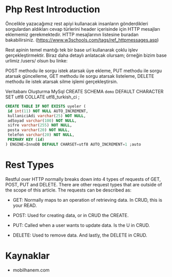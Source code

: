 

# Php Rest Introduction

Öncelikle yazacağımız rest apiyi kullanacak insanların gönderdikleri sorgulardan aldıkları cevap türlerini header içerisinde için HTTP mesajları eklememiz gerekmektedir. HTTP mesajlarının listesine buradan bakabilirsiniz.  (https://www.w3schools.com/tags/ref_httpmessages.asp)

Rest apinin temel mantığı tek bir base url kullanarak çoklu işlev gerçekleştirmektir. Biraz daha detaylı anlatacak olursam; örneğin bizim base urlimiz /users/  olsun bu linke:

POST methodu ile sorgu istek atarsak üye ekleme,
PUT methodu ile sorgu atarsak güncelleme,
GET methodu ile sorgu atarsak listeleme,
DELETE methodu ile istek atarsak silme işlemi gerçekleştirsin.


Veritabanı Oluşturma MySql
CREATE SCHEMA `demo` DEFAULT CHARACTER SET utf8 COLLATE utf8_turkish_ci ;


```sql
CREATE TABLE IF NOT EXISTS uyeler (
 id int(11) NOT NULL AUTO_INCREMENT,
 kullaniciAdi varchar(25) NOT NULL,
 adSoyad varchar(100) NOT NULL,
 sifre varchar(255) NOT NULL,
 posta varchar(20) NOT NULL,
 telefon varchar(20) NOT NULL,
 PRIMARY KEY (id)
) ENGINE=InnoDB DEFAULT CHARSET=utf8 AUTO_INCREMENT=1 ;auto
```




# Rest Types

Restful over HTTP normally breaks down into 4 types of requests of GET, POST, PUT and DELETE. There are other request types that are outside of the scope of this article. The requests can be described as:

- GET: Normally maps to an operation of retrieving data. In CRUD, this is your READ.

- POST: Used for creating data, or in CRUD the CREATE.

- PUT: Called when a user wants to update data. Is the U in CRUD.
  
- DELETE: Used to remove data. And lastly, the DELETE in CRUD.








# Kaynaklar
- mobilhanem.com
  
